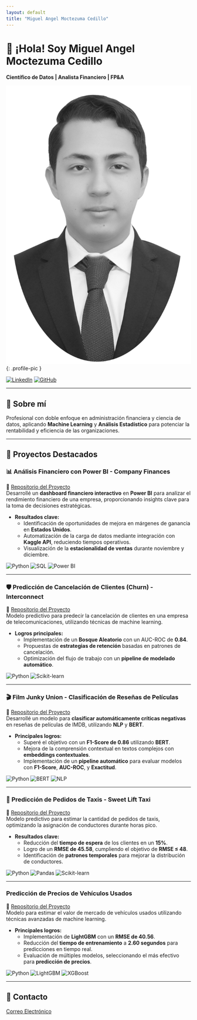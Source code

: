 ```yaml
---
layout: default
title: "Miguel Angel Moctezuma Cedillo"
---
```


# 👋 ¡Hola! Soy Miguel Angel Moctezuma Cedillo
**Científico de Datos | Analista Financiero | FP&A**

![Foto de perfil](assets/miguel_moctezuma.png){: .profile-pic }

[![LinkedIn](https://img.shields.io/badge/-LinkedIn-0A66C2?style=for-the-badge&logo=linkedin&logoColor=white)](https://www.linkedin.com/in/miguelmoctezuma1/)
[![GitHub](https://img.shields.io/badge/-GitHub-181717?style=for-the-badge&logo=github&logoColor=white)](https://github.com/MiguelMoc1)

---

## 📂 Sobre mí
Profesional con doble enfoque en administración financiera y ciencia de datos, aplicando **Machine Learning** y **Análisis Estadístico** para potenciar la rentabilidad y eficiencia de las organizaciones.

---

## 🌟 Proyectos Destacados

### 📊 **Análisis Financiero con Power BI - Company Finances**
📍 [Repositorio del Proyecto](https://github.com/MiguelMoc1/companyfinances)  
Desarrollé un **dashboard financiero interactivo** en **Power BI** para analizar el rendimiento financiero de una empresa, proporcionando insights clave para la toma de decisiones estratégicas.

- **Resultados clave:**
  - Identificación de oportunidades de mejora en márgenes de ganancia en **Estados Unidos**.
  - Automatización de la carga de datos mediante integración con **Kaggle API**, reduciendo tiempos operativos.
  - Visualización de la **estacionalidad de ventas** durante noviembre y diciembre.

![Python](https://img.shields.io/badge/-Python-3776AB?style=for-the-badge&logo=python&logoColor=white)
![SQL](https://img.shields.io/badge/-SQL-4479A1?style=for-the-badge&logo=postgresql&logoColor=white)
![Power BI](https://img.shields.io/badge/-Power%20BI-F2C811?style=for-the-badge&logo=power-bi&logoColor=black)

---

### 🛡️ **Predicción de Cancelación de Clientes (Churn) - Interconnect**
📍 [Repositorio del Proyecto](https://github.com/MiguelMoc1/Prediction-churn-Interconnect)  
Modelo predictivo para predecir la cancelación de clientes en una empresa de telecomunicaciones, utilizando técnicas de machine learning.

- **Logros principales:**
  - Implementación de un **Bosque Aleatorio** con un AUC-ROC de **0.84**.
  - Propuestas de **estrategias de retención** basadas en patrones de cancelación.
  - Optimización del flujo de trabajo con un **pipeline de modelado automático**.

![Python](https://img.shields.io/badge/-Python-3776AB?style=for-the-badge&logo=python&logoColor=white)
![Scikit-learn](https://img.shields.io/badge/-Scikit--learn-F7931E?style=for-the-badge&logo=scikit-learn&logoColor=white)

---

### 🎬 **Film Junky Union - Clasificación de Reseñas de Películas**
📍 [Repositorio del Proyecto](https://github.com/MiguelMoc1/negativecriticsdetector)  
Desarrollé un modelo para **clasificar automáticamente críticas negativas** en reseñas de películas de IMDB, utilizando **NLP** y **BERT**.

- **Principales logros:**
  - Superé el objetivo con un **F1-Score de 0.86** utilizando **BERT**.
  - Mejora de la comprensión contextual en textos complejos con **embeddings contextuales**.
  - Implementación de un **pipeline automático** para evaluar modelos con **F1-Score**, **AUC-ROC**, y **Exactitud**.

![Python](https://img.shields.io/badge/-Python-3776AB?style=for-the-badge&logo=python&logoColor=white)
![BERT](https://img.shields.io/badge/-BERT-181717?style=for-the-badge&logo=pytorch&logoColor=white)
![NLP](https://img.shields.io/badge/-NLP-FF6F00?style=for-the-badge)

---

### 🚕 **Predicción de Pedidos de Taxis - Sweet Lift Taxi**
📍 [Repositorio del Proyecto](https://github.com/MiguelMoc1/sweetlifttaxiprediction)  
Modelo predictivo para estimar la cantidad de pedidos de taxis, optimizando la asignación de conductores durante horas pico.

- **Resultados clave:**
  - Reducción del **tiempo de espera** de los clientes en un **15%**.
  - Logro de un **RMSE de 45.58**, cumpliendo el objetivo de **RMSE ≤ 48**.
  - Identificación de **patrones temporales** para mejorar la distribución de conductores.

![Python](https://img.shields.io/badge/-Python-3776AB?style=for-the-badge&logo=python&logoColor=white)
![Pandas](https://img.shields.io/badge/-Pandas-150458?style=for-the-badge&logo=pandas&logoColor=white)
![Scikit-learn](https://img.shields.io/badge/-Scikit--learn-F7931E?style=for-the-badge&logo=scikit-learn&logoColor=white)

---

### **Predicción de Precios de Vehículos Usados**
📍 [Repositorio del Proyecto](https://github.com/MiguelMoc1/prediccion-precio-vehiculos)  
Modelo para estimar el valor de mercado de vehículos usados utilizando técnicas avanzadas de machine learning.

- **Principales logros:**
  - Implementación de **LightGBM** con un **RMSE de 40.56**.
  - Reducción del **tiempo de entrenamiento** a **2.60 segundos** para predicciones en tiempo real.
  - Evaluación de múltiples modelos, seleccionando el más efectivo para **predicción de precios**.

![Python](https://img.shields.io/badge/-Python-3776AB?style=for-the-badge&logo=python&logoColor=white)
![LightGBM](https://img.shields.io/badge/-LightGBM-02457A?style=for-the-badge&logo=lightgbm&logoColor=white)
![XGBoost](https://img.shields.io/badge/-XGBoost-FF5722?style=for-the-badge&logo=xgboost&logoColor=white)

---

## 📧 Contacto
[Correo Electrónico](mailto:m_moctezumace@hotmail.com)
